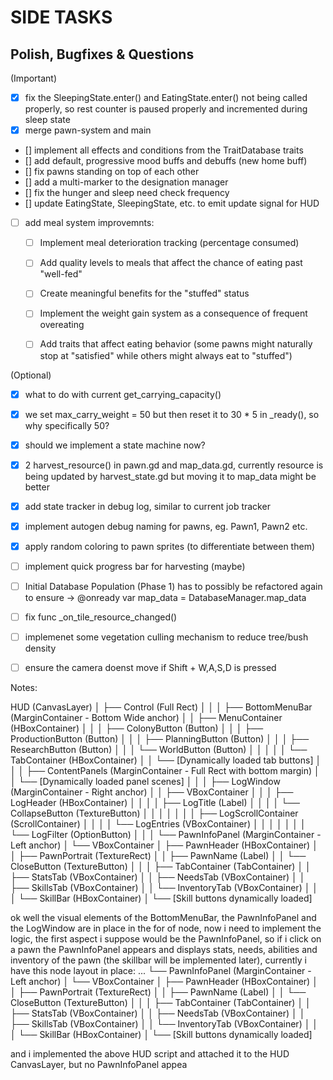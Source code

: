 # SIDE TASKS

## Polish, Bugfixes & Questions

(Important)
- [x] fix the SleepingState.enter() and EatingState.enter() not being called properly, so rest counter is paused properly and incremented during sleep state
- [x] merge pawn-system and main
- [] implement all effects and conditions from the TraitDatabase traits
- [] add default, progressive mood buffs and debuffs (new home buff)
- [] fix pawns standing on top of each other
- [] add a multi-marker to the designation manager
- [] fix the hunger and sleep need check frequency 
- [] update EatingState, SleepingState, etc. to emit update signal for HUD 

- [ ] add meal system improvemnts:
	- [ ] 	Implement meal deterioration tracking (percentage consumed)
	- [ ]  	Add quality levels to meals that affect the chance of eating past "well-fed"
	- [ ] 	Create meaningful benefits for the "stuffed" status
	- [ ] 	Implement the weight gain system as a consequence of frequent overeating
	- [ ] 	Add traits that affect eating behavior (some pawns might naturally stop at "satisfied" while others might always eat to "stuffed")



(Optional)
- [x] what to do with current get_carrying_capacity()
- [x] we set max_carry_weight = 50 but then reset it to 30 * 5 in _ready(), so why specifically 50?
- [x] should we implement a state machine now?
- [x] 2 harvest_resource() in pawn.gd and map_data.gd, currently resource is being updated by harvest_state.gd but moving it to map_data might be better
- [x] add state tracker in debug log, similar to current job tracker
- [x] implement autogen debug naming for pawns, eg. Pawn1, Pawn2 etc.
- [x] apply random coloring to pawn sprites (to differentiate between them)
- [ ] implement quick progress bar for harvesting (maybe)
- [ ] Initial Database Population (Phase 1) has to possibly be refactored again to ensure -> @onready var map_data = DatabaseManager.map_data
- [ ] fix func _on_tile_resource_changed()
- [ ] implemenet some vegetation culling mechanism to reduce tree/bush density
- [ ] ensure the camera doenst move if Shift + W,A,S,D is pressed





Notes:

HUD (CanvasLayer)
│
├── Control (Full Rect)
│   │
│   ├── BottomMenuBar (MarginContainer - Bottom Wide anchor)
│   │   ├── MenuContainer (HBoxContainer)
│   │   │   ├── ColonyButton (Button)
│   │   │   ├── ProductionButton (Button)
│   │   │   ├── PlanningButton (Button)
│   │   │   ├── ResearchButton (Button)
│   │   │   └── WorldButton (Button)
│   │   │
│   │   └── TabContainer (HBoxContainer)
│   │       └── [Dynamically loaded tab buttons]
│   │
│   ├── ContentPanels (MarginContainer - Full Rect with bottom margin)
│   │   └── [Dynamically loaded panel scenes]
│   │
│   ├── LogWindow (MarginContainer - Right anchor)
│   │   ├── VBoxContainer
│   │   │   ├── LogHeader (HBoxContainer)
│   │   │   │   ├── LogTitle (Label)
│   │   │   │   └── CollapseButton (TextureButton)
│   │   │   │
│   │   │   ├── LogScrollContainer (ScrollContainer)
│   │   │   │   └── LogEntries (VBoxContainer)
│   │   │   │
│   │   │   └── LogFilter (OptionButton)
│   │
│   └── PawnInfoPanel (MarginContainer - Left anchor)
│       └── VBoxContainer
│           ├── PawnHeader (HBoxContainer)
│           │   ├── PawnPortrait (TextureRect)
│           │   ├── PawnName (Label)
│           │   └── CloseButton (TextureButton)
│           │
│           ├── TabContainer (TabContainer)
│           │   ├── StatsTab (VBoxContainer)
│           │   ├── NeedsTab (VBoxContainer)
│           │   ├── SkillsTab (VBoxContainer)
│           │   └── InventoryTab (VBoxContainer)
│           │
│           └── SkillBar (HBoxContainer)
│               └── [Skill buttons dynamically loaded]





ok well the visual elements of the BottomMenuBar, the PawnInfoPanel and the LogWindow are in place in the for of node, now i need to implement the logic, the first  aspect i suppose would be the PawnInfoPanel, so if i click on a pawn the PawnInfoPanel appears and displays stats, needs, abilities and inventory of the pawn (the skillbar will be implemented later), currently i have this node layout in place: 
...
└── PawnInfoPanel (MarginContainer - Left anchor)
│       └── VBoxContainer
│           ├── PawnHeader (HBoxContainer)
│           │   ├── PawnPortrait (TextureRect)
│           │   ├── PawnName (Label)
│           │   └── CloseButton (TextureButton)
│           │
│           ├── TabContainer (TabContainer)
│           │   ├── StatsTab (VBoxContainer)
│           │   ├── NeedsTab (VBoxContainer)
│           │   ├── SkillsTab (VBoxContainer)
│           │   └── InventoryTab (VBoxContainer)
│           │
│           └── SkillBar (HBoxContainer)
│               └── [Skill buttons dynamically loaded]

and i implemented the above HUD script and attached it to the HUD CanvasLayer, but no PawnInfoPanel appea 
